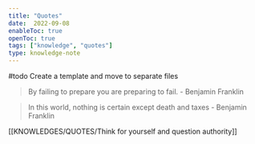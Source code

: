 ```yaml
---
title: "Quotes"
date:  2022-09-08
enableToc: true
openToc: true
tags: ["knowledge", "quotes"]
type: knowledge-note
---
```

#todo Create a template and move to separate files
> By failing to prepare you are preparing to fail.
\- Benjamin Franklin

> In this world, nothing is certain except death and taxes
\- Benjamin Franklin

[[KNOWLEDGES/QUOTES/Think for yourself and question authority]] 